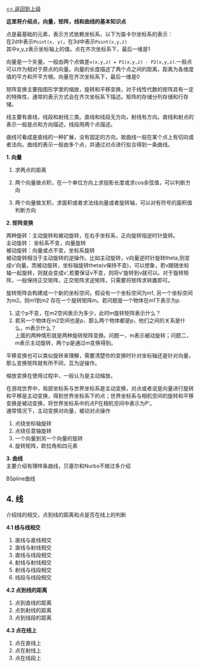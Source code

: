 [<< 返回到上级](index.md)

**这里将介绍点，向量，矩阵，线和曲线的基本知识点**  

点是最基础的元素，表示方式依赖坐标系，以下为笛卡尔坐标系的表示：  
在2d中表示`Point(x, y)`，在3d中表示`Point(x,y,z)`  
其中x,y,z表示坐标轴上的值。点在齐次坐标系下，最后一维是1     

向量是一个矢量。一般由两个点做差`v(x,y,z) = P1(x,y,z) - P2(x,y,z)`.一般点可以作为相对于原点的向量。向量的长度描述了两个点之间的距离，距离为各维度值的平方和开平方根。向量在齐次坐标系下，最后一维是0    

矩阵变换主要指图形学里的缩放，旋转和平移变换，对于线性代数的矩阵具有一定的特殊性，通常的表示方式会在齐次坐标系下描述。矩阵的存储分列存储和行存储。  

线主要有直线，线段和射线三类。直线和线段无方向，射线有方向。直线和射点的表示一般是点和方向描述，线段用两个点描述。  

曲线可看成是直线的一种扩展，没有固定的方向，故曲线一般在某个点上有切向或者法向。曲线的表示一般由多个点，并通过对点进行拟合得到一条曲线。    

**1. 向量**  
1. 求两点的距离  


2. 两个向量做点积，在一个单位方向上求投影长度或求cos余弦值，可以判断方向   


3. 两个向量做叉积，求面积或者求法线向量或者旋转轴，可以对有符号的面积值判断方向  

**2. 矩阵变换**  

两种旋转：主动旋转和被动旋转，在右手坐标系，正向旋转指逆时针旋转。      
主动旋转： 坐标系不变，向量旋转  
被动旋转：向量或点不变，坐标系旋转   
被动旋转相当于主动旋转的逆操作。比如主动旋转，v向量逆时针旋转theta,则变成v'向量。而被动旋转，坐标轴旋转theta(v保持不变)，可以想象，若v跟随坐标轴一起旋转，则就会变成v',若要保证v不变，则将v'旋转到v就可以。对于旋转矩阵，一般保持正交矩阵，正交矩阵求逆矩阵，只需要将矩阵求转置即可。  

旋转矩阵会构建成一个新的坐标空间，假设有一个坐标空间为m1, 另一个坐标空间为m2。则m1到m2 存在一个旋转矩阵m。若问题是一个物体在m1下表示为p.   
1. 这个p不变，在m2空间表示为多少，此时m旋转矩阵表示什么？  
2. 若另一个物体在m2空间也是p，那么两个物体都是p，他们之间的关系是什么，m表示什么？  
上面的两种情形就是两种旋转矩阵变换。问题一，m表示被动旋转；问题二，m表示主动旋转，两个p是通过m变换得到。  

平移变换也可以类似旋转来理解，需要清楚你的变换时针对坐标轴还是针对向量，那么变换矩阵就有所不同，互为逆操作。  

缩放变换在使用过程中，一般认为是主动缩放。  

在游戏世界中，局部坐标系与世界坐标系是主动变换，对点或者说是向量进行旋转和平移是主动变换，得到世界坐标系下的点；世界坐标系与相机空间的旋转和平移变换是被动变换，将世界坐标系中的点P在相机空间中表示为P’。  
通常情况下，主动变换对向量，被动对点操作  

1. 点绕坐标轴旋转  
2. 点绕任意轴旋转  
3. 一个向量到另一个向量的旋转  
4. 旋转矩阵，欧拉角和四元素  

**3. 曲线**  
主要介绍有理样条曲线，贝塞尔和Nurbs不做过多介绍  

BSpline曲线  


## **4. 线**  
介绍线的相交，点到线的距离和点是否在线上的判断  

**4.1 线与线相交**  

1. 直线与直线相交  
2. 直线与射线相交  
3. 直线与线段相交  
4. 射线与射线相交  
5. 射线与线段相交  
6. 线段与线段相交  

**4.2 点到线的距离**  

1. 点到直线的距离  
2. 点到射线的距离  
3. 点到线段的距离  


**4.3 点在线上** 
  
1. 点在直线上  
2. 点在射线上  
3. 点在线段上  


